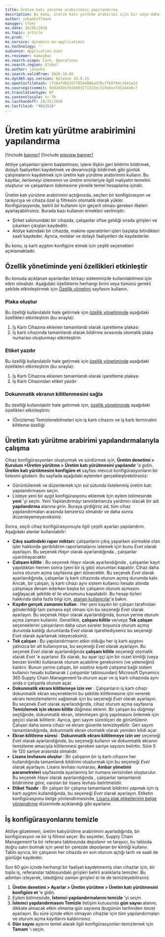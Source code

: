 ```yaml
---
title: Üretim katı yürütme arabirimini yapılandırma
description: Bu konu, üretim katı yürütme arabirimi için bir veya daha fazla konfigürasyon oluşturmayı açıklamaktadır. Üretim katı yürütme arabirimini açtığınızda, seçilen bir konfigürasyon ve tarayıcıya ve cihaza özel iş filtresini otomatik olarak yükler. Konfigürasyonda, belirli bir kullanım için geçerli olması gereken ilkeleri ayarlayabilirsiniz.
author: johanhoffmann
manager: tfehr
ms.date: 10/05/2020
ms.topic: article
ms.prod: ''
ms.service: dynamics-ax-applications
ms.technology: ''
audience: Application User
ms.reviewer: kamaybac
ms.search.scope: Core, Operations
ms.search.region: Global
ms.author: johanho
ms.search.validFrom: 2020-10-05
ms.dyn365.ops.version: Release 10.0.15
ms.openlocfilehash: cf58a7d851577854d08bad70cff69794c3841a2d
ms.sourcegitcommit: 9dd2d38e76d4d93171315ec319e6ce7d51d4e6c7
ms.translationtype: HT
ms.contentlocale: tr-TR
ms.lasthandoff: 10/15/2020
ms.locfileid: "4012516"
---
```

# <a name="configure-the-production-floor-execution-interface"></a>Üretim katı yürütme arabirimini yapılandırma

[!include [banner](../includes/banner.md)]
[!include [preview banner](../includes/preview-banner.md)]

Atölye çalışanları işlerin başlatılması, işlere ilişkin geri bildirim bildirmek, dolaylı faaliyetleri kaydetmek ve devamsızlığı bildirmek gibi günlük çalışmalarını kaydetmek için üretim katı yürütme arabirimini kullanır. Bu kayıtlar, ilerlemeyi izlemenin ve üretim emirleriyle ilgili maliyetin temelini oluşturur ve çalışanların ödemesine yönelik temel hesaplama içindir.

Üretim katı yürütme arabirimini açtığınızda, seçilen bir konfigürasyon ve tarayıcıya ve cihaza özel iş filtresini otomatik olarak yükler. Konfigürasyonda, belirli bir kullanım için geçerli olması gereken ilkeleri ayarlayabilirsiniz. Burada bazı kullanım örnekleri verilmiştir:

- Şirket salonundaki bir cihazda, çalışanlar ofise geldiği sırada girişleri ve çıkarken çıkışları kaydedilir.
- Atölye katındaki bir cihazda, makine operatörleri işleri başlatıp bitirdikleri saati kaydeder. Ayrıca, molalar ve dolaylı faaliyetleri de kaydederler.

Bu konu, iş kartı aygıtını konfigüre etmek için çeşitli seçenekleri açıklamaktadır.

## <a name="turn-on-new-features-in-feature-management"></a>Özellik yönetiminde yeni özellikleri etkinleştir

Bu konuda açıklanan ayarlardan birkaçı sisteminizde kullanılabilmesi için etkin olmalıdır. Aşağıdaki özelliklerin herhangi birini veya tümünü gerekli şekilde etkinleştirmek için [Özellik yönetimi](../../fin-ops-core/fin-ops/get-started/feature-management/feature-management-overview.md) sayfasını kullanın.

### <a name="generate-license-plate"></a>Plaka oluştur

Bu özelliği kullanılabilir hale getirmek için [özellik yönetiminde](../../fin-ops-core/fin-ops/get-started/feature-management/feature-management-overview.md) aşağıdaki özellikleri etkinleştirin (bu sırayla):

1. İş Kartı Cihazına eklenen tamamlandı olarak işaretleme plakası
1. İş kartı cihazında tamamlandı olarak bildirme sırasında otomatik plaka numarası oluşturmayı etkinleştirin

### <a name="print-label"></a>Etiket yazdır

Bu özelliği kullanılabilir hale getirmek için [özellik yönetiminde](../../fin-ops-core/fin-ops/get-started/feature-management/feature-management-overview.md) aşağıdaki özellikleri etkinleştirin (bu sırayla):

1. İş Kartı Cihazına eklenen tamamlandı olarak işaretleme plakası
1. İş Kartı Cihazından etiket yazdır

### <a name="allow-locking-the-touch-screen"></a>Dokunmatik ekranın kilitlenmesini sağla

Bu özelliği kullanılabilir hale getirmek için, [özellik yönetiminde](../../fin-ops-core/fin-ops/get-started/feature-management/feature-management-overview.md) aşağıdaki özellikleri etkinleştirin:

- (Önizleme) Temizlenebilmeleri için iş kartı cihazını ve iş kartı terminalini kilitleme özelliği

## <a name="work-with-production-floor-execution-configurations"></a>Üretim katı yürütme arabirimi yapılandırmalarıyla çalışma

Cihaz konfigürasyonları oluşturmak ve sürdürmek için, **Üretim denetimi \> Kurulum \>Üretim yürütme \> Üretim katı yürütmesini yapılandır** 'a gidin. **Üretim katı yürütmesini konfigüre et** sayfası mevcut konfigürasyonların bir listesini gösterir. Bu sayfada aşağıdaki eylemleri gerçekleştirebilirsiniz:

- Görüntülemek ve düzenlemek için sol sütunda listelenmiş üretim katı yapılandırmasını seçin.
- Listeye yeni bir aygıt konfigürasyonu eklemek Için eylem bölmesinde **yeni** 'yi seçin. Yeni Yapılandırmayı tanımlamanıza yardımcı olacak bir adı **yapılandırma** alanına girin. Buraya girdiğiniz ad, tüm cihaz yapılandırmaları arasında benzersiz olmalıdır ve daha sonra düzenleyemeyeceksiniz.

Sonra, seçili cihaz konfigürasyonuyla ilgili çeşitli ayarları yapılandırın. Aşağıdaki alanlar kullanılabilir:

- **Çıkış saatindeki rapor miktarı:** çalışanların çıkış yaparken sürmekte olan işler hakkında geribildirim raporlamalarını istemek için bunu *Evet* olarak ayarlayın. Bu seçenek *Hayır* olarak ayarlandığında , çalışanlar uyarılmayacaktır.
- **Çalışanı kilitle** : Bu seçenek *Hayır* olarak ayarlandığında , çalışanlar kayıt yapıldıktan hemen sonra (yeni bir iş gibi) oturumları kapatılır. Cihaz daha sonra oturum açma sayfasına geri dönecektir. Bu seçenek *Evet* olarak ayarlandığında, çalışanlar iş kartı cihazında oturum açmış durumda kalır. Ancak, bir çalışan, iş kartı cihazı aynı sistem kullanıcı hesabı altında çalışmaya devam ederken başka bir çalışanın oturum açmasını sağlayacak şekilde el ile oturumunu kapatabilir. Bu hesap türleri hakkında daha fazla bilgi için, [atanan kullanıcılar](config-job-card-device.md#assigned-users)'a bakın.
- **Kaydın gerçek zamanını kullan** : Her yeni kaydın bir çalışan tarafından gönderildiği tam zamana eşit olması için bu seçeneği *Evet* olarak ayarlayın. Bu seçenek *Hayır* olarak ayarlandığında, bunun yerine oturum açma zamanı kullanılır. Genellikle, **çalışanı kilitle** ve/veya **Tek çalışan** seçeneklerini çalışanların daha uzun süreler boyunca oturum açmış durumda kaldığı durumlarda *Evet* olarak işaretlediyseniz bu seçeneği *Evet* olarak ayarlamak isteyeceksiniz.
- **Tek çalışan** : Bu yapılandırmanın etkin olduğu her iş kartı aygıtını yalnızca bir alt kullanıyorsa, bu seçeneği *Evet* olarak ayarlayın. Bu seçenek *Evet* olarak ayarlandığında **çalışanı kilitle** seçeneği otomatik olarak *Evet* 'e ayarlanır. Ek olarak, bu ayar işçi için bir rozet kimliği (veya benzer kimlik) kullanarak oturum açabilme gereksinimi (ve yeteneğini) kaldırır. Bunun yerine çalışan, bir *saatine kayıtlı çalışana* bağlı sistem kullanıcı hesabı kullanarak ( *çalışanlar* tablosundan) Microsoft Dynamics 365 Supply Chain Management'ta oturum açar ve iş kartı cihazında aynı anda o çalışanla oturum açar.
- **Dokunmatik ekranı kilitlemeye izin ver** : Çalışanların iş kartı cihazı dokunmatik ekran seçeneklerini bu şekilde kilitlemesine izin vererek ekranı temizlemelerini sağlamak için bu seçeneği *Evet* olarak ayarlayın. Bu seçenek *Evet* olarak ayarlandığında, cihaz oturum açma sayfasına **Temizlemek için ekranı kilitle** düğmesi eklenir. Bir çalışan bu düğmeyi seçtiğinde, dokunmatik ekran, istenmeyen giriş yapılmasını önlemek için geçici olarak kilitlenir. Ayrıca, geri sayım süreölçeri de görüntülenir. Çalışan daha sonra cihazı ve ekranı güvenle temizleyebilir. Geri sayım tamamlandığında, dokunmatik ekran otomatik olarak yeniden kilidi açar.
- **Ekran kilitleme süresi** : **Dokunmatik ekranı kilitlemeye izin ver** seçeneği *Evet* olarak ayarlandığında, bu seçeneği kullanın ve dokunmatik ekranın temizleme amacıyla kilitlenmesi gereken saniye sayısını belirtin. Süre 5 ile 120 saniye arasında olmalıdır.
- **Lisans levhasını oluştur** : Bir çalışanın bir iş kartı cihazını her kullandığında tamamlandı bildirimi oluşturmak için bu seçeneği *Evet* olarak ayarlayın. Lisans levhası numarası, **Ambar yönetimi parametreleri** sayfasında ayarlanmış bir numara serisinden oluşturulur. Bu seçenek *Hayır* olarak ayarlandığında , çalışanlar tamamlandı bildirimine göre, varolan bir lisans levhası belirtmelidir.
- **Etiket Yazdır** : Bir çalışan bir çalışma tamamlandı bildirimi yapmak için iş kartı aygıtını kullandığında, bu seçeneği *Evet* olarak ayarlayın. Etiketin konfigürasyonu belge yönlendirmesinde, [Lisans plak etiketlerinin belge yönlendirme](../warehousing/document-routing-layout-for-license-plates.md) düzeninde açıklandığı gibi ayarlanır.

## <a name="clean-up-job-configurations"></a>İş konfigürasyonlarını temizle

Atölye gözetmeni, üretim katıyürütme arabirimini ayarladığında, bir konfigürasyon ve bir iş filtresi seçer. Bu seçimler, Supply Chain Management'ta bir referans tablosunda depolanır ve tarayıcı, bu tabloda doğru satırı bulmak için yerel bir çerezde depolanan bir kimliği kullanır. Tablo ayrıca, bir çalışanın her cihazda en son oturum açtığı tarih ve saati de günlüğe kaydeder.

Son 60 gün içinde herhangi bir faaliyet kaydetmemiş olan cihazlar için, bir toplu iş, referanslar tablosundaki girişleri belirli aralıklarla temizler. Bu adımları izleyerek, istediğiniz zaman girişleri el ile de temizleyebilirsiniz.

1. **Üretim denetimi \> Ayarlar \> Üretim yürütme \> Üretim katı yürütmesini konfigüre et** 'e gidin.
1. Eylem bölmesinde, **İstemci yapılandırmalarını temizle** 'yi seçin.
1. **İstemci yapılandırmasını Temizle** iletişim kutusunda **gün sayısı** alanını, dikkate alınacak etkin olmama gün sayısına (bugünün tarihinden önce) ayarlayın. Bu süre içinde etkin olmayan cihazlar için tüm yapılandırmaları ve oturum açma kayıtlarını kaldırırsınız.
1. **Gün sayısı** ayarını temel alarak ilgili konfigürasyonları temizlemek için **Tamam** 'ı seçin.
